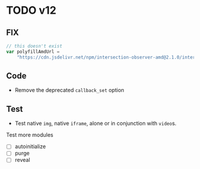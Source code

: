 # TODO v12

## FIX

```js
// this doesn't exist
var polyfillAmdUrl =
    "https://cdn.jsdelivr.net/npm/intersection-observer-amd@2.1.0/intersection-observer-amd.js";
```

## Code

-   Remove the deprecated `callback_set` option

## Test

-   Test native `img`, native `iframe`, alone or in conjunction with `video`s.

Test more modules

-   [ ] autoinitialize
-   [ ] purge
-   [ ] reveal

